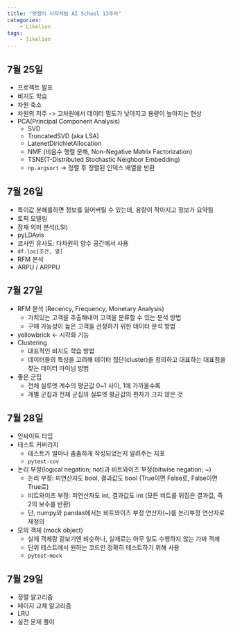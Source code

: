 ```yaml
---
title: "멋쟁이 사자처럼 AI School 13주차"
categories:
    - Likelion
tags:
    - likelion
---
```


## 7월 25일
- 프로젝트 발표
- 비지도 학습
- 차원 축소
- 차원의 저주 -> 고차원에서 데이터 밀도가 낮아지고 용량이 높아지는 현상
- PCA(Principal Component Analysis)
  - SVD
  - TruncatedSVD (aka LSA)
  - LatenetDirichletAllocation
  - NMF (비음수 행렬 분해, Non-Negative Matrix Factorization)
  - TSNE(T-Distributed Stochastic Neighbor Embedding)
  - `np.argsort` -> 정렬 후 정렬된 인덱스 배열을 반환

## 7월 26일
- 특이값 분해를하면 정보를 잃어버릴 수 있는데, 용량이 작아지고 정보가 요약됨
- 토픽 모델링
- 잠재 의미 분석(LSI)
- pyLDAvis
- 코사인 유사도: 다차원의 양수 공간에서 사용
- `df.loc[조건, 열]`
- RFM 분석
- ARPU / ARPPU

## 7월 27일
- RFM 분석 (Recency, Frequency, Monetary Analysis)
  - 가치있는 고객을 추출해내어 고객을 분류할 수 있는 분석 방법
  - 구매 가능성이 높은 고객을 선정하기 위한 데이터 분석 방법
- yellowbrick <- 시각화 기능
- Clustering
  - 대표적인 비지도 학습 방법
  - 데이터들의 특성을 고려해 데이터 집단(cluster)을 정의하고 대표하는 대표점을 찾는 데이터 마이닝 방법
- 좋은 군집
  - 전체 실루엣 계수의 평균값 0~1 사이, 1에 가까울수록
  - 개별 군집과 전체 군집의 실루엣 평균값의 편차가 크지 않은 것

## 7월 28일
- 인싸이트 타임
- 테스트 커버리지
  - 테스트가 얼마나 촘촘하게 작성되었는지 알려주는 지표
  - `pytest-cov`
- 논리 부정(logical negation; not)과 비트와이즈 부정(bitwise negation; ~)
  - 논리 부정: 피연산자도 bool, 결과값도 bool (True이면 False로, False이면 True로)
  - 비트와이즈 부정: 피연산자도 int, 결과값도 int (모든 비트를 뒤집은 결과값, 즉 2의 보수를 반환)
  - 단, numpy와 pandas에서는 비트와이즈 부정 연산자(~)를 논리부정 연산자로 재정의
- 모의 객체 (mock object)
  - 실제 객체랑 겉보기엔 비슷하나, 실제로는 아무 일도 수행하지 않는 가짜 객체
  - 단위 테스트에서 원하는 코드만 정확히 테스트하기 위해 사용
  - `pytest-mock`

## 7월 29일
- 정렬 알고리즘
- 페이지 교체 알고리즘
- LRU
- 실전 문제 풀이
